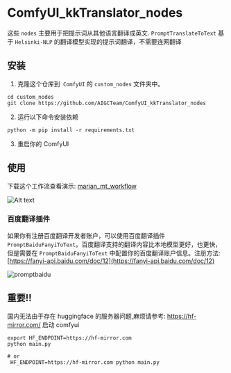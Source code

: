 # ComfyUI_kkTranslator_nodes

这些 `nodes` 主要用于把提示词从其他语言翻译成英文.
`PromptTranslateToText` 基于 `Helsinki-NLP` 的翻译模型实现的提示词翻译，不需要连网翻译

## 安装
1. 克隆这个仓库到` ComfyUI` 的 `custom_nodes` 文件夹中。
```
cd custom_nodes
git clone https://github.com/AIGCTeam/ComfyUI_kkTranslator_nodes
```
2. 运行以下命令安装依赖
```
python -m pip install -r requirements.txt
```
3. 重启你的 ComfyUI

## 使用
下载这个工作流查看演示: [marian_mt_workflow](./marian_mt_workflow.json)

![Alt text](image.png)

### 百度翻译插件
如果你有注册百度翻译开发者账户，可以使用百度翻译插件 `PromptBaiduFanyiToText`。百度翻译支持的翻译内容比本地模型更好，也更快，但是需要在 `PromptBaiduFanyiToText` 中配置你的百度翻译账户信息。注册方法: [https://fanyi-api.baidu.com/doc/12](https://fanyi-api.baidu.com/doc/12)

![promptbaidu](image-1.png)

## 重要!!

国内无法由于存在 huggingface 的服务器问题,麻烦请参考: https://hf-mirror.com/ 启动 comfyui

```
export HF_ENDPOINT=https://hf-mirror.com
python main.py

# or 
 HF_ENDPOINT=https://hf-mirror.com python main.py
```